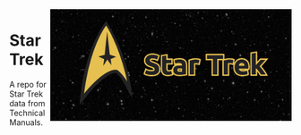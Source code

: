 
<img height='200' align='right' src='img/StarTrek-banner.png'>

# Star Trek

A repo for Star Trek data from Technical Manuals.


